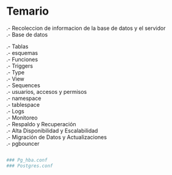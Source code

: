 
# Temario


.- Recoleccion de informacion de la base de datos y el servidor <br>
.- Base de datos <br>

.- Tablas <br>
.- esquemas <br>
.- Funciones <br>
.- Triggers<br>
.- Type<br>
.- View <br>
.- Sequences <br>
.- usuarios, accesos y  permisos<br>
.- namespace<br>
.- tablespace<br>
.- Logs<br>
.- Monitoreo<br>
.- Respaldo y Recuperación <br>
.- Alta Disponibilidad y Escalabilidad<br>
.- Migración de Datos y Actualizaciones<br>
.- pgbouncer

```sh

### Pg_hba.conf
### Postgres.conf

```
